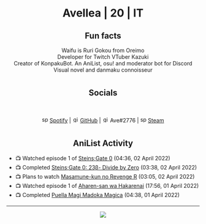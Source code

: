 <h1 align="center">
Avellea | 20 | IT
</h1>



<h2 align="center">
Fun facts
</h2>

<p align="center">
Waifu is Ruri Gokou from Oreimo<br>
Developer for Twitch VTuber Kazuki<br>
Creator of KonpakuBot. An AniList, osu! and moderator bot for Discord<br>
Visual novel and danmaku connoisseur
</p>

<h1>
<h2 align="center">Socials</h2>
<br>
<p align="center">
<img src="https://open.scdn.co/cdn/images/favicon.5cb2bd30.ico" alt="spotify logo" width="16"> <a href="https://open.spotify.com/user/2r8tkjt7qlh7uo7k06z43t63a">Spotify</a> | <img src="https://github.com/fluidicon.png" alt="github logo" width="16"> <a href="https://github.com/Avellea">GitHub</a> | <img src="https://i.imgur.com/ywxedYu.png" alt="github logo" width="16"> Ave#2776 | <img src="https://store.steampowered.com/favicon.ico" alt="spotify logo" width="16"> <a href="https://steamcommunity.com/id/Avellea/">Steam</a>
</p>
<h1>

<h2 align="center">AniList Activity</h2>

<!-- ANILIST_ACTIVITY:start -->

-   📺 Watched episode 1 of [Steins;Gate 0](https://anilist.co/anime/21127) (04:36, 02 April 2022)
-   📺 Completed [Steins;Gate 0: 23β- Divide by Zero](https://anilist.co/anime/21624) (03:38, 02 April 2022)
-   📺 Plans to watch [Masamune-kun no Revenge R](https://anilist.co/anime/146953) (03:05, 02 April 2022)
-   📺 Watched episode 1 of [Aharen-san wa Hakarenai](https://anilist.co/anime/137281) (17:56, 01 April 2022)
-   📺 Completed [Puella Magi Madoka Magica](https://anilist.co/anime/9756) (04:38, 01 April 2022)

<!-- ANILIST_ACTIVITY:end -->


---



<p align="center">
<img src="https://i.pinimg.com/originals/5f/95/04/5f9504eb5a7d27ec7a6121b9e9aa48b3.gif">
<p>
